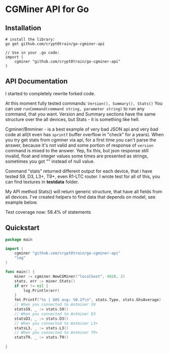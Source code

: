 # CGMiner API for Go #

## Installation ##

    # install the library:
    go get github.com/crypt0train/go-cgminer-api

    // Use in your .go code:
    import (
        cgminer "github.com/crypt0train/go-cgminer-api"
    )

## API Documentation ##

I started to completely rewrite forked code.

At this moment fully tested commands: `Version(), Summary(), Stats()`
You can use `runCommand(command string, parameter string)` to run any command, that you want.
Version and Summary sections have the same structure over the all devices, but Stats - it is something like hell.

Cgminer/Bmminer - is a best example of very bad JSON api and very bad code at all(it even has `sprintf` buffer overflow in "check" for a years).
When you try get stats from cgminer via api, for a first time you can't parse the answer, because it's not valid and some portion of response of `version` command is mixed to the answer. Yep, fix this, but json response still invalid, float and integer values some times are presented as strings, sometimes you got "" instead of null value. 

Command "stats" returned different output for each device, that i have tested S9, D3, L3+, T9+, even R1-LTC router. 
I wrote test for all of this, you can find textures in **testdata** folder.

My API method Stats() will return generic structure, that have all fields from all devices.
I've created helpers to find data that depends on model, see example below.

Test coverage now: 58.4% of statements

## Quickstart ##

```go
package main

import (
    cgminer "github.com/crypt0train/go-cgminer-api"
    "log"
)

func main() {
    miner := cgminer.NewCGMiner("localhost", 4028, 2)
	stats, err := miner.Stats()
	if err != nil {
		log.Println(err)
	}
    fmt.Printf("%s | GHS avg: %0.2f\n", stats.Type, stats.GhsAverage)
    // When you connected to Antminer S9
    statsS9, _ := stats.S9()
	// When you connected to Antminer D3
    statsD3, _ := stats.D3()
	// When you connected to Antminer L3+
    statsL3, _ := stats.L3()
	// When you connected to Antminer T9+
    statsT9, _ := stats.T9()
	
}
```